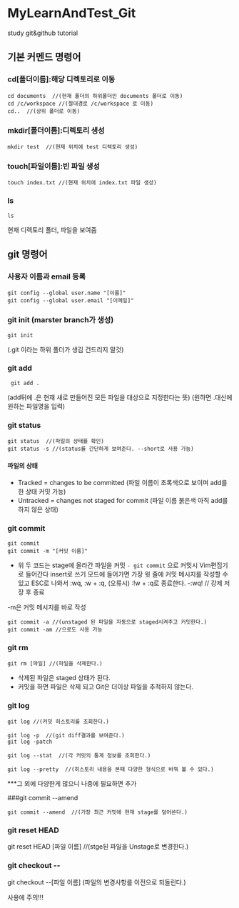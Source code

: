 # MyLearnAndTest_Git
study git&amp;github tutorial

## 기본 커멘드 명령어

### cd[폴더이름]:해당 디렉토리로 이동
```
cd documents  //(현재 폴더의 하위폴더인 documents 폴더로 이동)
cd /c/workspace //(절대경로 /c/workspace 로 이동)
cd..  //(상위 폴더로 이동)
```
### mkdir[폴더이름]:디렉토리 생성
```
mkdir test  //(현재 위치에 test 디렉토리 생성)
```
### touch[파일이름]:빈 파일 생성
```
touch index.txt //(현재 위치에 index.txt 파일 생성)
```
### ls 
```
ls
```
현재 디렉토리 폴더, 파일을 보여줌

## git 명령어
### 사용자 이름과 email 등록
```
git config --global user.name "[이름]"
git config --global user.email "[이메일]"
```

### git init (marster branch가 생성)
```
git init		
```
(.git 이라는 하위 폴더가 생김 건드리지 말것)

### git add 
```
 git add .	
```
(add뒤에 .은 현재 새로 만들어진 모든 파일을 대상으로 지정한다는 뜻)
(원하면 .대신에 윈하는 파일명을 입력)

### git status
```
git status  //(파일의 상태를 확인)
git status -s //(status를 간단하게 보여준다. --short로 사용 가능)
```
#### 파일의 상태
- Tracked = changes to be committed	(파일 이름이 초록색으로 보이며 add를 한 상태 커밋 가능)
- Untracked = changes not staged for commit (파일 이름 붉은색 아직 add를 하지 않은 상태)

### git commit
```
git commit
git commit -m "[커밋 이름]"
```
* 위 두 코드는 stage에 올라간 파일을 커밋
```- git commit``` 으로 커밋시 Vim편집기로 들어간다 insert로 쓰기 모드에 들어가면 가장 윗 줄에 커밋 메시지를 작성할 수 있고 ESC로 나와서 :wq, :w + :q, (오류시) :!w + :q로 종료한다.
-:wq! // 강제 저장 후 종료

-m은 커밋 메시지를 바로 작성
```
git commit -a //(unstaged 된 파일을 자동으로 staged시켜주고 커밋한다.)
git commit -am //으로도 사용 가능
```

### git rm
```
git rm [파일] //(파일을 삭제한다.)
```
- 삭제된 파일은 staged 상태가 된다.
- 커밋을 하면 파일은 삭제 되고 Git은 더이상 파일을 추적하지 않는다.

### git log
```
git log //(커밋 히스토리를 조회한다.)

git log -p  //(git diff결과를 보여준다.)
git log -patch

git log --stat  //(각 커밋의 통계 정보를 조회한다.)

git log --pretty  //(히스토리 내용을 본때 다양한 형식으로 바꿔 볼 수 있다.)
```
***그 외에 다양한게 많으니 나중에 필요하면 추가

###git commit --amend
```
git commit --amend  //(가장 최근 커밋에 현재 stage를 덮어쓴다.)
```
### git reset HEAD <file>
 
 git reset HEAD [파일 이름]  //(stge된 파일을 Unstage로 변경한다.)

### git checkout --<file>
 
 git checkout --[파일 이름]	(파일의 변경사항<modified>를 이전으로 되돌린다.)

사용에 주의!!!
